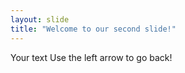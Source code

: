 ```yaml
---
layout: slide
title: "Welcome to our second slide!"
---
```

Your text
Use the left arrow to go back!
                            
